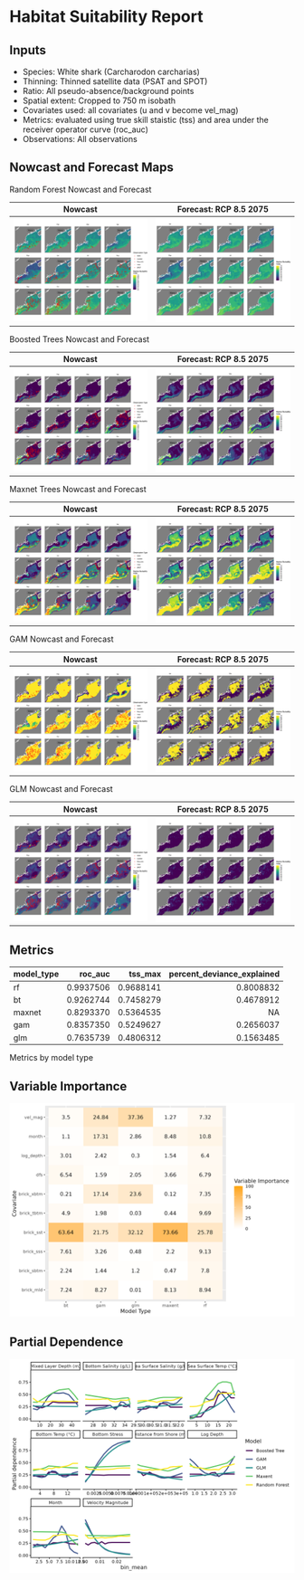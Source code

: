 Habitat Suitability Report
================

## Inputs

- Species: White shark (Carcharodon carcharias)
- Thinning: Thinned satellite data (PSAT and SPOT)
- Ratio: All pseudo-absence/background points
- Spatial extent: Cropped to 750 m isobath
- Covariates used: all covariates (u and v become vel_mag)
- Metrics: evaluated using true skill staistic (tss) and area under the
  receiver operator curve (roc_auc)
- Observations: All observations

## Nowcast and Forecast Maps

Random Forest Nowcast and Forecast

| Nowcast | Forecast: RCP 8.5 2075 |
|:--:|:--:|
| ![](../../../../tidy_reports/versions/c11/100360/c11.100360.01_12_rf_compiled_casts.png) | ![](../../../../tidy_reports/versions/c11/100364/c11.100364.01_12_rf_compiled_casts.png) |

Boosted Trees Nowcast and Forecast

| Nowcast | Forecast: RCP 8.5 2075 |
|:--:|:--:|
| ![](../../../../tidy_reports/versions/c11/100360/c11.100360.01_12_bt_compiled_casts.png) | ![](../../../../tidy_reports/versions/c11/100364/c11.100364.01_12_bt_compiled_casts.png) |

Maxnet Trees Nowcast and Forecast

| Nowcast | Forecast: RCP 8.5 2075 |
|:--:|:--:|
| ![](../../../../tidy_reports/versions/c11/100360/c11.100360.01_12_maxent_compiled_casts.png) | ![](../../../../tidy_reports/versions/c11/100364/c11.100364.01_12_maxent_compiled_casts.png) |

GAM Nowcast and Forecast

| Nowcast | Forecast: RCP 8.5 2075 |
|:--:|:--:|
| ![](../../../../tidy_reports/versions/c11/100360/c11.100360.01_12_gam_compiled_casts.png) | ![](../../../../tidy_reports/versions/c11/100364/c11.100364.01_12_gam_compiled_casts.png) |

GLM Nowcast and Forecast

| Nowcast | Forecast: RCP 8.5 2075 |
|:--:|:--:|
| ![](../../../../tidy_reports/versions/c11/100360/c11.100360.01_12_glm_compiled_casts.png) | ![](../../../../tidy_reports/versions/c11/100364/c11.100364.01_12_glm_compiled_casts.png) |

## Metrics

| model_type |   roc_auc |   tss_max | percent_deviance_explained |
|:-----------|----------:|----------:|---------------------------:|
| rf         | 0.9937506 | 0.9688141 |                  0.8008832 |
| bt         | 0.9262744 | 0.7458279 |                  0.4678912 |
| maxnet     | 0.8293370 | 0.5364535 |                         NA |
| gam        | 0.8357350 | 0.5249627 |                  0.2656037 |
| glm        | 0.7635739 | 0.4806312 |                  0.1563485 |

Metrics by model type

## Variable Importance

![](m11.10036_tidy_compiled_files/figure-gfm/variable_importance-1.png)

## Partial Dependence

![](m11.10036_tidy_compiled_files/figure-gfm/partial_dependence-1.png)
